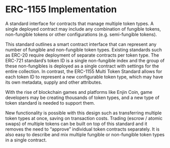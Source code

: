 # ERC-1155 Implementation

A standard interface for contracts that manage multiple token types. A single deployed contract may include any combination of fungible tokens, non-fungible tokens or other configurations (e.g. semi-fungible tokens).

This standard outlines a smart contract interface that can represent any number of fungible and non-fungible token types. Existing standards such as ERC-20 require deployment of separate contracts per token type. The ERC-721 standard’s token ID is a single non-fungible index and the group of these non-fungibles is deployed as a single contract with settings for the entire collection. In contrast, the ERC-1155 Multi Token Standard allows for each token ID to represent a new configurable token type, which may have its own metadata, supply and other attributes.

With the rise of blockchain games and platforms like Enjin Coin, game developers may be creating thousands of token types, and a new type of token standard is needed to support them.

New functionality is possible with this design such as transferring multiple token types at once, saving on transaction costs. Trading (escrow / atomic swaps) of multiple tokens can be built on top of this standard and it removes the need to “approve” individual token contracts separately. It is also easy to describe and mix multiple fungible or non-fungible token types in a single contract.

